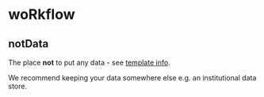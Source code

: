 # woRkflow

## notData

The place **not** to put any data - see [template info](../template.md).

We recommend keeping your data somewhere else e.g. an institutional data store.